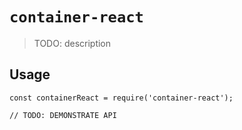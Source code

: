 # `container-react`

> TODO: description

## Usage

```
const containerReact = require('container-react');

// TODO: DEMONSTRATE API
```
